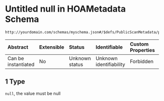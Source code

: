 # Untitled null in HOAMetadata Schema

```txt
http://yourdomain.com/schemas/myschema.json#/$defs/PublicScanMetadata/properties/scan_type/anyOf/1
```



| Abstract            | Extensible | Status         | Identifiable            | Custom Properties | Additional Properties | Access Restrictions | Defined In                                                                   |
| :------------------ | :--------- | :------------- | :---------------------- | :---------------- | :-------------------- | :------------------ | :--------------------------------------------------------------------------- |
| Can be instantiated | No         | Unknown status | Unknown identifiability | Forbidden         | Allowed               | none                | [metadata-schema.json\*](../out/metadata-schema.json "open original schema") |

## 1 Type

`null`, the value must be null
